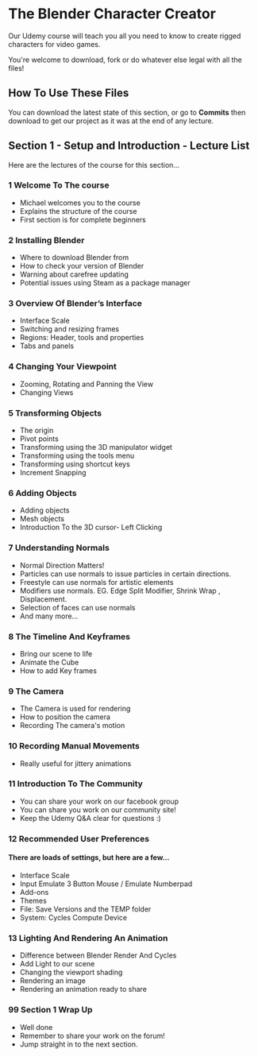 # The Blender Character Creator
Our Udemy course will teach you all you need to know to create rigged characters for video games.

You're welcome to download, fork or do whatever else legal with all the files!

## How To Use These Files
You can download the latest state of this section, or go to **Commits** then download to get our project as it was at the end of any lecture.

## Section 1 - Setup and Introduction - Lecture List
Here are the lectures of the course for this section...

### 1 Welcome To The course
+ Michael welcomes you to the course
+ Explains the structure of the course
+ First section is for complete beginners

### 2 Installing Blender
+ Where to download Blender from
+ How to check your version of Blender
+ Warning about carefree updating
+ Potential issues using Steam as a package manager

### 3 Overview Of Blender’s Interface
+ Interface Scale
+ Switching and resizing frames
+ Regions: Header, tools and properties
+ Tabs and panels

### 4 Changing Your Viewpoint
+ Zooming, Rotating and Panning the View
+ Changing Views

### 5 Transforming Objects
+ The origin
+ Pivot points
+ Transforming using the 3D manipulator widget
+ Transforming using the tools menu
+ Transforming using shortcut keys
+ Increment Snapping

### 6 Adding Objects
+ Adding objects
+ Mesh objects
+ Introduction To the 3D cursor- Left Clicking

### 7 Understanding Normals
+ Normal Direction Matters!
+ Particles can use normals to issue particles in certain directions.
+ Freestyle can use normals for artistic elements
+ Modifiers use normals. EG. Edge Split Modifier, Shrink Wrap , Displacement.
+ Selection of faces can use normals
+ And many more...

### 8 The Timeline And Keyframes
+ Bring our scene to life
+ Animate the Cube
+ How to add Key frames

### 9 The Camera
+ The Camera is used for rendering
+ How to position the camera
+ Recording The camera's motion

### 10 Recording Manual Movements
+ Really useful for jittery animations

### 11 Introduction To The Community
+ You can share your work on our facebook group
+ You can share you work on our community site!
+ Keep the Udemy Q&A clear for questions :)

### 12 Recommended User Preferences
#### There are loads of settings, but here are a few...
+ Interface Scale
+ Input Emulate 3 Button Mouse / Emulate Numberpad
+ Add-ons
+ Themes
+ File: Save Versions and the TEMP folder
+ System: Cycles Compute Device

### 13 Lighting And Rendering An Animation
+ Difference between Blender Render And Cycles
+ Add Light to our scene
+ Changing the viewport shading
+ Rendering an image
+ Rendering an animation ready to share

### 99 Section 1 Wrap Up
+ Well done
+ Remember to share your work on the forum!
+ Jump straight in to the next section.
